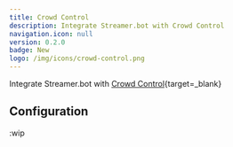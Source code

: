 ```yaml
---
title: Crowd Control
description: Integrate Streamer.bot with Crowd Control
navigation.icon: null
version: 0.2.0
badge: New
logo: /img/icons/crowd-control.png
---
```


Integrate Streamer.bot with [Crowd Control](https://crowdcontrol.live){target=_blank}

## Configuration
:wip